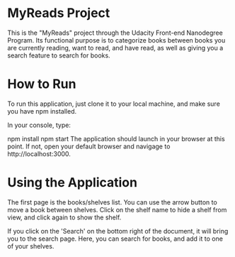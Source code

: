# MyReads Project
This is the "MyReads" project through the Udacity Front-end Nanodegree Program. Its functional purpose is to categorize books between books you are currently reading, want to read, and have read, as well as giving you a search feature to search for books.

# How to Run
To run this application, just clone it to your local machine, and make sure you have npm installed.

In your console, type:

npm install
npm start
The application should launch in your browser at this point. If not, open your default browser and navigage to http://localhost:3000.

# Using the Application
The first page is the books/shelves list. You can use the arrow button to move a book between shelves. Click on the shelf name to hide a shelf from view, and click again to show the shelf.

If you click on the 'Search' on the bottom right of the document, it will bring you to the search page. Here, you can search for books, and add it to one of your shelves.
